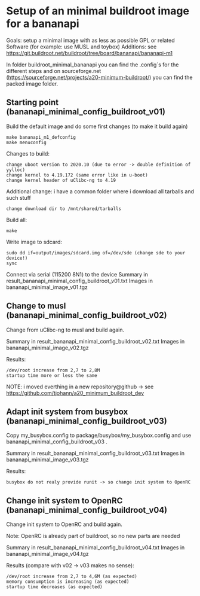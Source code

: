 Setup of an minimal buildroot image for a bananapi
==================================================

Goals: setup a minimal image with as less as possible GPL or related Software (for example: use MUSL and toybox)
Additions: see https://git.buildroot.net/buildroot/tree/board/bananapi/bananapi-m1

In folder buildroot_minimal_bananapi you can find the .config`s for the different steps and on sourceforge.net (https://sourceforge.net/projects/a20-minimum-buildroot/) you can find the packed image folder.


Starting point (bananapi_minimal_config_buildroot_v01)
------------------------------------------------------

Build the default image and do some first changes (to make it build again)

	make bananapi_m1_defconfig
	make menuconfig

Changes to build:

	change uboot version to 2020.10 (due to error -> double definition of yylloc)
	change kernel to 4.19.172 (same error like in u-boot)
	change kernel header of uClibc-ng to 4.19

Additional change: i have a common folder where i download all tarballs and such stuff

	change download dir to /mnt/shared/tarballs

Build all:

	make

Write image to sdcard:

	sudo dd if=output/images/sdcard.img of=/dev/sde (change sde to your device!)
	sync

Connect via serial (115200 8N1) to the device
Summary in result_bananapi_minimal_config_buildroot_v01.txt
Images in bananapi_minimal_image_v01.tgz


Change to musl (bananapi_minimal_config_buildroot_v02)
------------------------------------------------------

Change from uClibc-ng to musl and build again.

Summary in result_bananapi_minimal_config_buildroot_v02.txt
Images in bananapi_minimal_image_v02.tgz

Results:

	/dev/root increase from 2,7 to 2,8M
	startup time more or less the same

NOTE: i moved everthing in a new repository@github -> see https://github.com/tjohann/a20_minimum_buildroot_dev


Adapt init system from busybox (bananapi_minimal_config_buildroot_v03)
----------------------------------------------------------------------

Copy my_busybox.config to package/busybox/my_busybox.config and use bananapi_minimal_config_buildroot_v03 .

Summary in result_bananapi_minimal_config_buildroot_v03.txt
Images in bananapi_minimal_image_v03.tgz

Results:

	busybox do not realy provide runit -> so change init system to OpenRC


Change init system to OpenRC (bananapi_minimal_config_buildroot_v04)
--------------------------------------------------------------------

Change init system to OpenRC and build again.

Note: OpenRC is already part of buildroot, so no new parts are needed

Summary in result_bananapi_minimal_config_buildroot_v04.txt
Images in bananapi_minimal_image_v04.tgz

Results (compare with v02 -> v03 makes no sense):

	/dev/root increase from 2,7 to 4,6M (as expected)
	memory consumption is increasing (as expected)
	startup time decreases (as expected)
